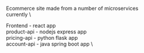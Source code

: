 Ecommerce site made from a number of microservices \
currently \

Frontend - react app \
product-api - nodejs express app \
pricing-api - python flask app \
account-api - java spring boot app \